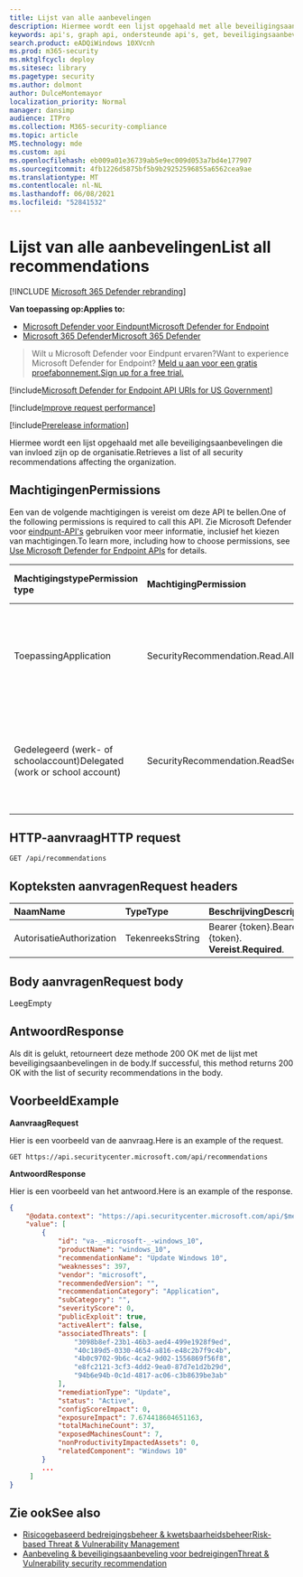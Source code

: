 ```yaml
---
title: Lijst van alle aanbevelingen
description: Hiermee wordt een lijst opgehaald met alle beveiligingsaanbevelingen die van invloed zijn op de organisatie.
keywords: api's, graph api, ondersteunde api's, get, beveiligingsaanbevelingen, Microsoft Defender voor Endpoint tvm api, Threat and Vulnerability Management, Threat and Vulnerability Management api
search.product: eADQiWindows 10XVcnh
ms.prod: m365-security
ms.mktglfcycl: deploy
ms.sitesec: library
ms.pagetype: security
ms.author: dolmont
author: DulceMontemayor
localization_priority: Normal
manager: dansimp
audience: ITPro
ms.collection: M365-security-compliance
ms.topic: article
MS.technology: mde
ms.custom: api
ms.openlocfilehash: eb009a01e36739ab5e9ec009d053a7bd4e177907
ms.sourcegitcommit: 4fb1226d5875bf5b9b29252596855a6562cea9ae
ms.translationtype: MT
ms.contentlocale: nl-NL
ms.lasthandoff: 06/08/2021
ms.locfileid: "52841532"
---
```

# <a name="list-all-recommendations"></a><span data-ttu-id="18877-104">Lijst van alle aanbevelingen</span><span class="sxs-lookup"><span data-stu-id="18877-104">List all recommendations</span></span>

[!INCLUDE [Microsoft 365 Defender rebranding](../../includes/microsoft-defender.md)]

<span data-ttu-id="18877-105">**Van toepassing op:**</span><span class="sxs-lookup"><span data-stu-id="18877-105">**Applies to:**</span></span>
- [<span data-ttu-id="18877-106">Microsoft Defender voor Eindpunt</span><span class="sxs-lookup"><span data-stu-id="18877-106">Microsoft Defender for Endpoint</span></span>](https://go.microsoft.com/fwlink/p/?linkid=2154037)
- [<span data-ttu-id="18877-107">Microsoft 365 Defender</span><span class="sxs-lookup"><span data-stu-id="18877-107">Microsoft 365 Defender</span></span>](https://go.microsoft.com/fwlink/?linkid=2118804)


> <span data-ttu-id="18877-108">Wilt u Microsoft Defender voor Eindpunt ervaren?</span><span class="sxs-lookup"><span data-stu-id="18877-108">Want to experience Microsoft Defender for Endpoint?</span></span> [<span data-ttu-id="18877-109">Meld u aan voor een gratis proefabonnement.</span><span class="sxs-lookup"><span data-stu-id="18877-109">Sign up for a free trial.</span></span>](https://www.microsoft.com/microsoft-365/windows/microsoft-defender-atp?ocid=docs-wdatp-exposedapis-abovefoldlink) 

[!include[Microsoft Defender for Endpoint API URIs for US Government](../../includes/microsoft-defender-api-usgov.md)]

[!include[Improve request performance](../../includes/improve-request-performance.md)]

[!include[Prerelease information](../../includes/prerelease.md)]

<span data-ttu-id="18877-110">Hiermee wordt een lijst opgehaald met alle beveiligingsaanbevelingen die van invloed zijn op de organisatie.</span><span class="sxs-lookup"><span data-stu-id="18877-110">Retrieves a list of all security recommendations affecting the organization.</span></span>

## <a name="permissions"></a><span data-ttu-id="18877-111">Machtigingen</span><span class="sxs-lookup"><span data-stu-id="18877-111">Permissions</span></span>
<span data-ttu-id="18877-112">Een van de volgende machtigingen is vereist om deze API te bellen.</span><span class="sxs-lookup"><span data-stu-id="18877-112">One of the following permissions is required to call this API.</span></span> <span data-ttu-id="18877-113">Zie Microsoft Defender voor [eindpunt-API's](apis-intro.md) gebruiken voor meer informatie, inclusief het kiezen van machtigingen.</span><span class="sxs-lookup"><span data-stu-id="18877-113">To learn more, including how to choose permissions, see [Use Microsoft Defender for Endpoint APIs](apis-intro.md) for details.</span></span>

<span data-ttu-id="18877-114">Machtigingstype</span><span class="sxs-lookup"><span data-stu-id="18877-114">Permission type</span></span> |   <span data-ttu-id="18877-115">Machtiging</span><span class="sxs-lookup"><span data-stu-id="18877-115">Permission</span></span>  |   <span data-ttu-id="18877-116">Weergavenaam machtiging</span><span class="sxs-lookup"><span data-stu-id="18877-116">Permission display name</span></span>
:---|:---|:---
<span data-ttu-id="18877-117">Toepassing</span><span class="sxs-lookup"><span data-stu-id="18877-117">Application</span></span> |   <span data-ttu-id="18877-118">SecurityRecommendation.Read.All</span><span class="sxs-lookup"><span data-stu-id="18877-118">SecurityRecommendation.Read.All</span></span> |   <span data-ttu-id="18877-119">'Informatie over beveiligingsaanbeveling bedreigings- en kwetsbaarheidsbeheer lezen'</span><span class="sxs-lookup"><span data-stu-id="18877-119">'Read Threat and Vulnerability Management security recommendation information'</span></span>
<span data-ttu-id="18877-120">Gedelegeerd (werk- of schoolaccount)</span><span class="sxs-lookup"><span data-stu-id="18877-120">Delegated (work or school account)</span></span> | <span data-ttu-id="18877-121">SecurityRecommendation.Read</span><span class="sxs-lookup"><span data-stu-id="18877-121">SecurityRecommendation.Read</span></span> |  <span data-ttu-id="18877-122">'Informatie over beveiligingsaanbeveling bedreigings- en kwetsbaarheidsbeheer lezen'</span><span class="sxs-lookup"><span data-stu-id="18877-122">'Read Threat and Vulnerability Management security recommendation information'</span></span>

## <a name="http-request"></a><span data-ttu-id="18877-123">HTTP-aanvraag</span><span class="sxs-lookup"><span data-stu-id="18877-123">HTTP request</span></span>
```
GET /api/recommendations
```

## <a name="request-headers"></a><span data-ttu-id="18877-124">Kopteksten aanvragen</span><span class="sxs-lookup"><span data-stu-id="18877-124">Request headers</span></span>

<span data-ttu-id="18877-125">Naam</span><span class="sxs-lookup"><span data-stu-id="18877-125">Name</span></span> | <span data-ttu-id="18877-126">Type</span><span class="sxs-lookup"><span data-stu-id="18877-126">Type</span></span> | <span data-ttu-id="18877-127">Beschrijving</span><span class="sxs-lookup"><span data-stu-id="18877-127">Description</span></span>
:---|:---|:---
<span data-ttu-id="18877-128">Autorisatie</span><span class="sxs-lookup"><span data-stu-id="18877-128">Authorization</span></span> | <span data-ttu-id="18877-129">Tekenreeks</span><span class="sxs-lookup"><span data-stu-id="18877-129">String</span></span> | <span data-ttu-id="18877-130">Bearer {token}.</span><span class="sxs-lookup"><span data-stu-id="18877-130">Bearer {token}.</span></span> <span data-ttu-id="18877-131">**Vereist**.</span><span class="sxs-lookup"><span data-stu-id="18877-131">**Required**.</span></span>


## <a name="request-body"></a><span data-ttu-id="18877-132">Body aanvragen</span><span class="sxs-lookup"><span data-stu-id="18877-132">Request body</span></span>
<span data-ttu-id="18877-133">Leeg</span><span class="sxs-lookup"><span data-stu-id="18877-133">Empty</span></span>

## <a name="response"></a><span data-ttu-id="18877-134">Antwoord</span><span class="sxs-lookup"><span data-stu-id="18877-134">Response</span></span>
<span data-ttu-id="18877-135">Als dit is gelukt, retourneert deze methode 200 OK met de lijst met beveiligingsaanbevelingen in de body.</span><span class="sxs-lookup"><span data-stu-id="18877-135">If successful, this method returns 200 OK with the list of security recommendations in the body.</span></span>


## <a name="example"></a><span data-ttu-id="18877-136">Voorbeeld</span><span class="sxs-lookup"><span data-stu-id="18877-136">Example</span></span>

<span data-ttu-id="18877-137">**Aanvraag**</span><span class="sxs-lookup"><span data-stu-id="18877-137">**Request**</span></span>

<span data-ttu-id="18877-138">Hier is een voorbeeld van de aanvraag.</span><span class="sxs-lookup"><span data-stu-id="18877-138">Here is an example of the request.</span></span>

```http
GET https://api.securitycenter.microsoft.com/api/recommendations
```

<span data-ttu-id="18877-139">**Antwoord**</span><span class="sxs-lookup"><span data-stu-id="18877-139">**Response**</span></span>

<span data-ttu-id="18877-140">Hier is een voorbeeld van het antwoord.</span><span class="sxs-lookup"><span data-stu-id="18877-140">Here is an example of the response.</span></span>


```json
{
    "@odata.context": "https://api.securitycenter.microsoft.com/api/$metadata#Recommendations",
    "value": [
        {
            "id": "va-_-microsoft-_-windows_10",
            "productName": "windows_10",
            "recommendationName": "Update Windows 10",
            "weaknesses": 397,
            "vendor": "microsoft",
            "recommendedVersion": "",
            "recommendationCategory": "Application",
            "subCategory": "",
            "severityScore": 0,
            "publicExploit": true,
            "activeAlert": false,
            "associatedThreats": [
                "3098b8ef-23b1-46b3-aed4-499e1928f9ed",
                "40c189d5-0330-4654-a816-e48c2b7f9c4b",
                "4b0c9702-9b6c-4ca2-9d02-1556869f56f8",
                "e8fc2121-3cf3-4dd2-9ea0-87d7e1d2b29d",
                "94b6e94b-0c1d-4817-ac06-c3b8639be3ab"
            ],
            "remediationType": "Update",
            "status": "Active",
            "configScoreImpact": 0,
            "exposureImpact": 7.674418604651163,
            "totalMachineCount": 37,
            "exposedMachinesCount": 7,
            "nonProductivityImpactedAssets": 0,
            "relatedComponent": "Windows 10"
        }
        ...
     ]
}
```
## <a name="see-also"></a><span data-ttu-id="18877-141">Zie ook</span><span class="sxs-lookup"><span data-stu-id="18877-141">See also</span></span>
- [<span data-ttu-id="18877-142">Risicogebaseerd bedreigingsbeheer & kwetsbaarheidsbeheer</span><span class="sxs-lookup"><span data-stu-id="18877-142">Risk-based Threat & Vulnerability Management</span></span>](/microsoft-365/security/defender-endpoint/next-gen-threat-and-vuln-mgt)
- [<span data-ttu-id="18877-143">Aanbeveling & beveiligingsaanbeveling voor bedreigingen</span><span class="sxs-lookup"><span data-stu-id="18877-143">Threat & Vulnerability security recommendation</span></span>](/microsoft-365/security/defender-endpoint/tvm-security-recommendation)

